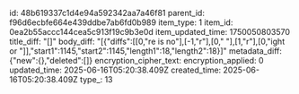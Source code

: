 id: 48b619337c1d4e94a592342aa7a46f81
parent_id: f96d6ecbfe664e439ddbe7ab6fd0b989
item_type: 1
item_id: 0ea2b55accc144cea5c913f19c9b3e0d
item_updated_time: 1750050803570
title_diff: "[]"
body_diff: "[{\"diffs\":[[0,\"re is no\"],[-1,\"r\"],[0,\" \"],[1,\"r\"],[0,\"ight or \"]],\"start1\":1145,\"start2\":1145,\"length1\":18,\"length2\":18}]"
metadata_diff: {"new":{},"deleted":[]}
encryption_cipher_text: 
encryption_applied: 0
updated_time: 2025-06-16T05:20:38.409Z
created_time: 2025-06-16T05:20:38.409Z
type_: 13